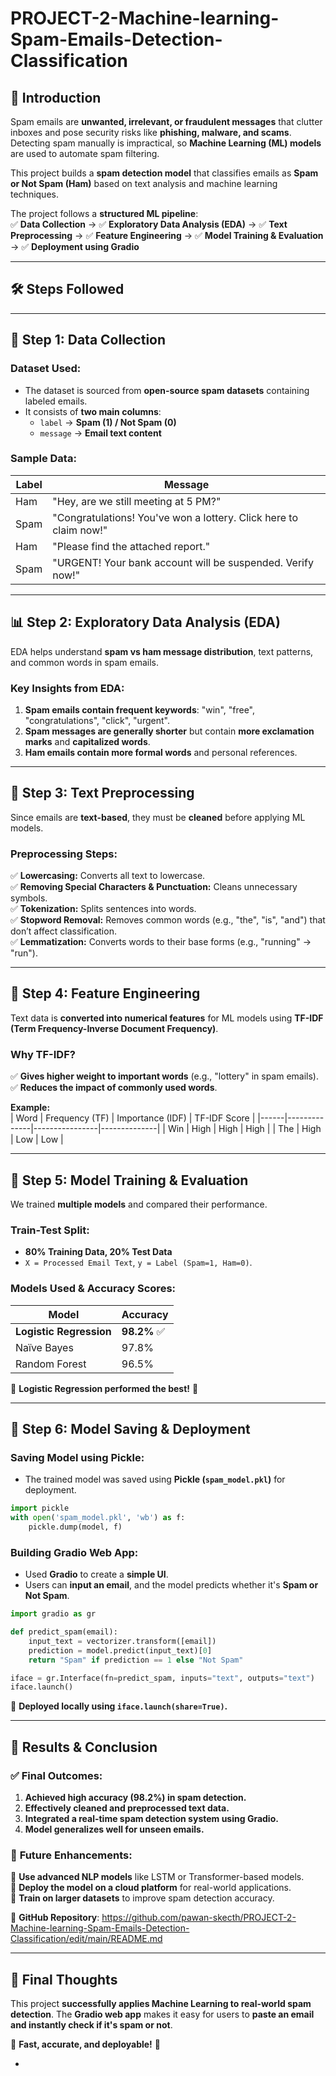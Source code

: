 # PROJECT-2-Machine-learning-Spam-Emails-Detection-Classification


## 📌 **Introduction**  
Spam emails are **unwanted, irrelevant, or fraudulent messages** that clutter inboxes and pose security risks like **phishing, malware, and scams**. Detecting spam manually is impractical, so **Machine Learning (ML) models** are used to automate spam filtering.  

This project builds a **spam detection model** that classifies emails as **Spam or Not Spam (Ham)** based on text analysis and machine learning techniques.  

The project follows a **structured ML pipeline**:  
✅ **Data Collection** → ✅ **Exploratory Data Analysis (EDA)** → ✅ **Text Preprocessing** → ✅ **Feature Engineering** → ✅ **Model Training & Evaluation** → ✅ **Deployment using Gradio**  

---

## 🛠 **Steps Followed**  

---

## **📂 Step 1: Data Collection**  

### **Dataset Used:**  
- The dataset is sourced from **open-source spam datasets** containing labeled emails.  
- It consists of **two main columns**:  
  - `label` → **Spam (1) / Not Spam (0)**  
  - `message` → **Email text content**  

### **Sample Data:**  

| Label  | Message |
|--------|---------|
| Ham | "Hey, are we still meeting at 5 PM?" |
| Spam | "Congratulations! You've won a lottery. Click here to claim now!" |
| Ham | "Please find the attached report." |
| Spam | "URGENT! Your bank account will be suspended. Verify now!" |

---

## **📊 Step 2: Exploratory Data Analysis (EDA)**  

EDA helps understand **spam vs ham message distribution**, text patterns, and common words in spam emails.  

### **Key Insights from EDA:**  
1. **Spam emails contain frequent keywords**: "win", "free", "congratulations", "click", "urgent".  
2. **Spam messages are generally shorter** but contain **more exclamation marks** and **capitalized words**.  
3. **Ham emails contain more formal words** and personal references.  

---

## **🧹 Step 3: Text Preprocessing**  

Since emails are **text-based**, they must be **cleaned** before applying ML models.  

### **Preprocessing Steps:**  
✅ **Lowercasing:** Converts all text to lowercase.  
✅ **Removing Special Characters & Punctuation:** Cleans unnecessary symbols.  
✅ **Tokenization:** Splits sentences into words.  
✅ **Stopword Removal:** Removes common words (e.g., "the", "is", "and") that don’t affect classification.  
✅ **Lemmatization:** Converts words to their base forms (e.g., "running" → "run").  

---

## **📏 Step 4: Feature Engineering**  

Text data is **converted into numerical features** for ML models using **TF-IDF (Term Frequency-Inverse Document Frequency)**.  

### **Why TF-IDF?**  
✅ **Gives higher weight to important words** (e.g., "lottery" in spam emails).  
✅ **Reduces the impact of commonly used words**.  

**Example:**  
| Word | Frequency (TF) | Importance (IDF) | TF-IDF Score |
|------|--------------|----------------|--------------|
| Win  | High        | High           | High        |
| The  | High        | Low            | Low         |

---

## **🤖 Step 5: Model Training & Evaluation**  

We trained **multiple models** and compared their performance.  

### **Train-Test Split:**  
- **80% Training Data, 20% Test Data**  
- `X = Processed Email Text`, `y = Label (Spam=1, Ham=0)`.  

### **Models Used & Accuracy Scores:**  

| Model | Accuracy |
|---------|-----------|
| **Logistic Regression** | **98.2%** ✅ |
| Naïve Bayes | 97.8% |
| Random Forest | 96.5% |

🔹 **Logistic Regression performed the best!** 🎯  

---

## **📁 Step 6: Model Saving & Deployment**  

### **Saving Model using Pickle:**  
- The trained model was saved using **Pickle (`spam_model.pkl`)** for deployment.  

```python
import pickle
with open('spam_model.pkl', 'wb') as f:
    pickle.dump(model, f)
```

### **Building Gradio Web App:**  
- Used **Gradio** to create a **simple UI**.  
- Users can **input an email**, and the model predicts whether it's **Spam or Not Spam**.  

```python
import gradio as gr

def predict_spam(email):
    input_text = vectorizer.transform([email])
    prediction = model.predict(input_text)[0]
    return "Spam" if prediction == 1 else "Not Spam"

iface = gr.Interface(fn=predict_spam, inputs="text", outputs="text")
iface.launch()
```

🔹 **Deployed locally using `iface.launch(share=True)`.**  

---

## **🚀 Results & Conclusion**  

### ✅ **Final Outcomes:**  
1. **Achieved high accuracy (98.2%) in spam detection.**  
2. **Effectively cleaned and preprocessed text data.**  
3. **Integrated a real-time spam detection system using Gradio.**  
4. **Model generalizes well for unseen emails.**  

### 📌 **Future Enhancements:**  
🚀 **Use advanced NLP models** like LSTM or Transformer-based models.  
🚀 **Deploy the model on a cloud platform** for real-world applications.  
🚀 **Train on larger datasets** to improve spam detection accuracy.  

🔹 **GitHub Repository**: https://github.com/pawan-skecth/PROJECT-2-Machine-learning-Spam-Emails-Detection-Classification/edit/main/README.md 

---

## 🎯 **Final Thoughts**  
This project **successfully applies Machine Learning to real-world spam detection**. The **Gradio web app** makes it easy for users to **paste an email and instantly check if it's spam or not**.  

📌 **Fast, accurate, and deployable!** 🚀  

-

